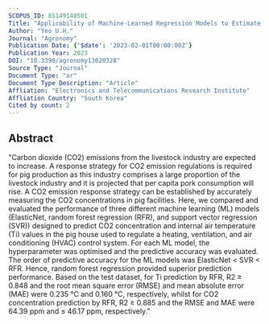 ```yaml
---
SCOPUS_ID: 85149140501
Title: "Applicability of Machine-Learned Regression Models to Estimate Internal Air Temperature and CO<inf>2</inf> Concentration of a Pig House"
Author: "Yeo U.H."
Journal: "Agronomy"
Publication Date: {'$date': '2023-02-01T00:00:00Z'}
Publication Year: 2023
DOI: "10.3390/agronomy13020328"
Source Type: "Journal"
Document Type: "ar"
Document Type Description: "Article"
Affliation: "Electronics and Telecommunications Research Institute"
Affliation Country: "South Korea"
Cited by count: 2
---
```


## Abstract
"Carbon dioxide (CO2) emissions from the livestock industry are expected to increase. A response strategy for CO2 emission regulations is required for pig production as this industry comprises a large proportion of the livestock industry and it is projected that per capita pork consumption will rise. A CO2 emission response strategy can be established by accurately measuring the CO2 concentrations in pig facilities. Here, we compared and evaluated the performance of three different machine learning (ML) models (ElasticNet, random forest regression (RFR), and support vector regression (SVR)) designed to predict CO2 concentration and internal air temperature (Ti) values in the pig house used to regulate a heating, ventilation, and air conditioning (HVAC) control system. For each ML model, the hyperparameter was optimised and the predictive accuracy was evaluated. The order of predictive accuracy for the ML models was ElasticNet < SVR < RFR. Hence, random forest regression provided superior prediction performance. Based on the test dataset, for Ti prediction by RFR, R2 ≥ 0.848 and the root mean square error (RMSE) and mean absolute error (MAE) were 0.235 °C and 0.160 °C, respectively, whilst for CO2 concentration prediction by RFR, R2 ≥ 0.885 and the RMSE and MAE were 64.39 ppm and ≤ 46.17 ppm, respectively."
